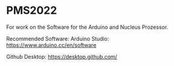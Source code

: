 # PMS2022
For work on the Software for the Arduino and Nucleus Prozessor.

Recommended Software:
Arduino Studio: https://www.arduino.cc/en/software 

Github Desktop: https://desktop.github.com/
